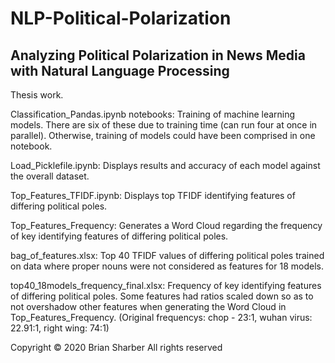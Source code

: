 # NLP-Political-Polarization

## Analyzing Political Polarization in News Media with Natural Language Processing

Thesis work.

Classification_Pandas.ipynb notebooks: Training of machine learning models. There are six of these due to training time (can run four at once in parallel). Otherwise, training of models could have been comprised in one notebook.

Load_Picklefile.ipynb: Displays results and accuracy of each model against the overall dataset.

Top_Features_TFIDF.ipynb: Displays top TFIDF identifying features of differing political poles.

Top_Features_Frequency: Generates a Word Cloud regarding the frequency of key identifying features of differing political poles.

bag_of_features.xlsx: Top 40 TFIDF values of differing political poles trained on data where proper nouns were not considered as features for 18 models.  

top40_18models_frequency_final.xlsx: Frequency of key identifying features of differing political poles. Some features had ratios scaled down so as to not overshadow other features when generating the Word Cloud in Top_Features_Frequency. (Original frequencys: chop - 23:1, wuhan virus: 22.91:1, right wing: 74:1)

Copyright &copy; 2020 Brian Sharber
All rights reserved

